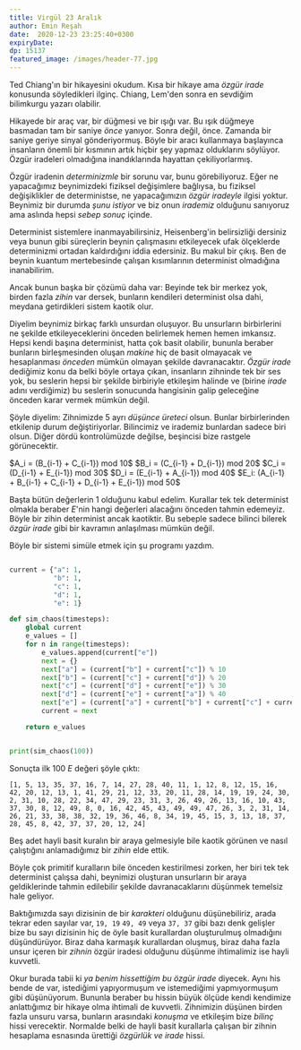 ```yaml
---
title: Virgül 23 Aralık 
author: Emin Reşah
date:  2020-12-23 23:25:40+0300
expiryDate:
dp: 15137
featured_image: /images/header-77.jpg
---
```


Ted Chiang'ın bir hikayesini okudum. Kısa bir hikaye ama *özgür irade* konusunda söyledikleri ilginç. Chiang, Lem'den sonra en sevdiğim bilimkurgu yazarı olabilir. 

Hikayede bir araç var, bir düğmesi ve bir ışığı var. Bu ışık düğmeye basmadan tam bir saniye *önce* yanıyor. Sonra değil, önce. Zamanda bir saniye geriye sinyal gönderiyormuş. Böyle bir aracı kullanmaya başlayınca insanların önemli bir kısmının artık hiçbir şey yapmaz olduklarını söylüyor. Özgür iradeleri olmadığına inandıklarında hayattan çekiliyorlarmış. 

Özgür iradenin *determinizmle* bir sorunu var, bunu görebiliyoruz. Eğer ne yapacağımız beynimizdeki fiziksel değişimlere bağlıysa, bu fiziksel değişiklikler de deterministse, ne yapacağımızın *özgür iradeyle* ilgisi yoktur. Beynimiz bir durumda *şunu istiyor* ve biz onun *irademiz* olduğunu sanıyoruz ama aslında hepsi *sebep sonuç* içinde. 

Determinist sistemlere inanmayabilirsiniz, Heisenberg'in belirsizliği dersiniz veya bunun gibi süreçlerin beynin çalışmasını etkileyecek ufak ölçeklerde determinizmi ortadan kaldırdığını iddia edersiniz. Bu makul bir çıkış. Ben de beynin kuantum mertebesinde çalışan kısımlarının determinist olmadığına inanabilirim. 

Ancak bunun başka bir çözümü daha var: Beyinde tek bir merkez yok, birden fazla *zihin* var dersek, bunların kendileri determinist olsa dahi, meydana getirdikleri sistem kaotik olur. 

Diyelim beynimiz birkaç farklı unsurdan oluşuyor. Bu unsurların birbirlerini ne şekilde etkileyeceklerini önceden belirlemek hemen hemen imkansız. Hepsi kendi başına determinist, hatta çok basit olabilir, bununla beraber bunların birleşmesinden oluşan *makine* hiç de basit olmayacak ve hesaplanması *önceden* mümkün olmayan şekilde davranacaktır. *Özgür irade* dediğimiz konu da belki böyle ortaya çıkan, insanların zihninde tek bir ses yok, bu seslerin hepsi bir şekilde birbiriyle etkileşim halinde ve (birine *irade* adını verdiğimiz) bu seslerin sonucunda hangisinin galip geleceğine önceden karar vermek mümkün değil. 

Şöyle diyelim: Zihnimizde 5 ayrı *düşünce üreteci* olsun. Bunlar birbirlerinden etkilenip durum
değiştiriyorlar. Bilincimiz ve irademiz bunlardan sadece biri olsun. Diğer dördü kontrolümüzde
değilse, beşincisi bize rastgele görünecektir. 

<div>
$A_i = (B_{i-1} + C_{i-1}) mod 10$
$B_i = (C_{i-1} + D_{i-1}) mod 20$
$C_i = (D_{i-1} + E_{i-1}) mod 30$
$D_i = (E_{i-1} + A_{i-1}) mod 40$
$E_i: (A_{i-1} + B_{i-1} + C_{i-1} + D_{i-1} + E_{i-1}) mod 50$
</div>

Başta bütün değerlerin 1 olduğunu kabul edelim. Kurallar tek tek determinist olmakla
beraber $E$'nin hangi değerleri alacağını önceden tahmin edemeyiz. Böyle bir zihin
determinist ancak kaotiktir. Bu sebeple sadece bilinci bilerek *özgür irade* gibi bir kavramın
anlaşılması mümkün değil. 

Böyle bir sistemi simüle etmek için şu programı yazdım. 

```python

current = {"a": 1,
           "b": 1,
           "c": 1,
           "d": 1,
           "e": 1}

def sim_chaos(timesteps):
    global current
    e_values = []
    for n in range(timesteps):
        e_values.append(current["e"])
        next = {}
        next["a"] = (current["b"] + current["c"]) % 10
        next["b"] = (current["c"] + current["d"]) % 20
        next["c"] = (current["d"] + current["e"]) % 30
        next["d"] = (current["e"] + current["a"]) % 40
        next["e"] = (current["a"] + current["b"] + current["c"] + current["d"] + current["e"]) % 50
        current = next

    return e_values


print(sim_chaos(100))
```

Sonuçta ilk 100 $E$ değeri şöyle çıktı:

```
[1, 5, 13, 35, 37, 16, 7, 14, 27, 28, 40, 11, 1, 12, 8, 12, 15, 16, 42, 20, 12, 13, 1, 41, 29, 21, 12, 33, 20, 11, 28, 14, 19, 19, 24, 30, 2, 31, 10, 28, 22, 34, 47, 29, 23, 31, 3, 26, 49, 26, 13, 16, 10, 43, 37, 30, 8, 12, 49, 8, 0, 16, 42, 45, 43, 49, 49, 47, 26, 3, 2, 31, 14, 26, 21, 33, 38, 38, 32, 19, 36, 46, 8, 34, 19, 45, 15, 3, 13, 18, 37, 28, 45, 8, 42, 37, 37, 20, 12, 24]
```

Beş adet hayli basit kuralın bir araya gelmesiyle bile kaotik görünen ve nasıl çalıştığını
anlamadığımız bir *zihin* elde ettik. 

Böyle çok primitif kuralların bile önceden kestirilmesi zorken, her biri tek tek determinist çalışsa dahi, beynimizi oluşturan unsurların bir araya geldiklerinde tahmin edilebilir şekilde davranacaklarını düşünmek temelsiz hale geliyor. 

Baktığımızda sayı dizisinin de bir *karakteri* olduğunu düşünebiliriz, arada tekrar eden sayılar
var, `19, 19` `49, 49` veya `37, 37` gibi bazı denk gelişler bize bu sayı dizisinin hiç de öyle
basit kurallardan oluşturulmuş olmadığını düşündürüyor. Biraz daha karmaşık 
kurallardan oluşmuş, biraz daha fazla unsur içeren bir *zihnin* özgür iradesi olduğunu düşünme
ihtimalimiz ise hayli kuvvetli. 

Okur burada tabii ki *ya benim hissettiğim bu özgür irade* diyecek. Aynı his bende de var,
istediğimi yapıyormuşum ve istemediğimi yapmıyormuşum gibi düşünüyorum. Bununla beraber bu hissin
büyük ölçüde kendi kendimize anlattığımız bir hikaye olma ihtimali de kuvvetli. Zihnimizin düşünen
birden fazla unsuru varsa, bunların arasındaki *konuşma* ve etkileşim bize *bilinç* hissi
verecektir. Normalde belki de hayli basit kurallarla çalışan bir zihnin hesaplama esnasında ürettiği
*özgürlük ve irade* hissi. 



